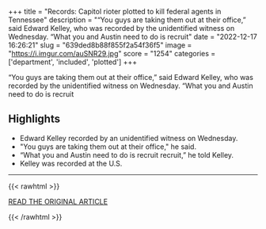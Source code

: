 +++
title = "Records: Capitol rioter plotted to kill federal agents in Tennessee"
description = "“You guys are taking them out at their office,” said Edward Kelley, who was recorded by the unidentified witness on Wednesday. “What you and Austin need to do is recruit"
date = "2022-12-17 16:26:21"
slug = "639ded8b88f855f2a54f36f5"
image = "https://i.imgur.com/auSNR29.jpg"
score = "1254"
categories = ['department', 'included', 'plotted']
+++

“You guys are taking them out at their office,” said Edward Kelley, who was recorded by the unidentified witness on Wednesday. “What you and Austin need to do is recruit

## Highlights

- Edward Kelley recorded by an unidentified witness on Wednesday.
- "You guys are taking them out at their office," he said.
- “What you and Austin need to do is recruit  recruit,” he told Kelley.
- Kelley was recorded at the U.S.

---

{{< rawhtml >}}
  <p class="article-category">
    <a target="_blank" href="https://www.wpsdlocal6.com/news/records-capitol-rioter-plotted-to-kill-federal-agents-in-tennessee/article_2ff63c16-7db6-11ed-97b3-93cd1c38c24f.html">READ THE ORIGINAL ARTICLE</a>
  </p>
{{< /rawhtml >}}
